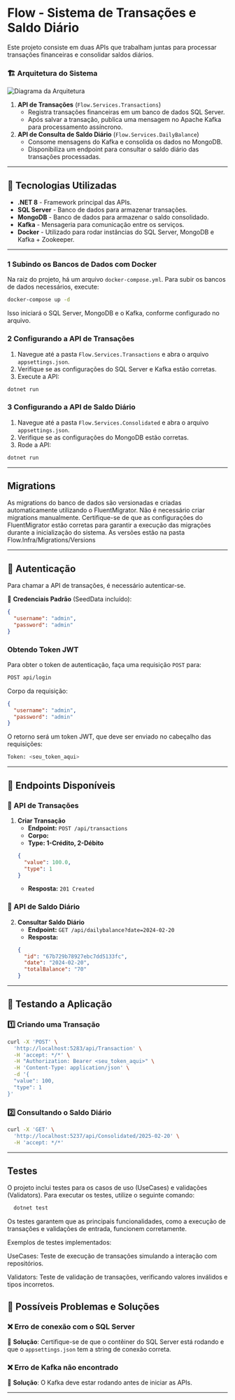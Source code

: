 # Flow - Sistema de Transações e Saldo Diário

Este projeto consiste em duas APIs que trabalham juntas para processar transações financeiras e consolidar saldos diários.

### 🏗 Arquitetura do Sistema
![Diagrama da Arquitetura](docs/flow-architecture.jpg)

1. **API de Transações** (`Flow.Services.Transactions`)
   - Registra transações financeiras em um banco de dados SQL Server.
   - Após salvar a transação, publica uma mensagem no Apache Kafka para processamento assíncrono.
2. **API de Consulta de Saldo Diário** (`Flow.Services.DailyBalance`)
   - Consome mensagens do Kafka e consolida os dados no MongoDB.
   - Disponibiliza um endpoint para consultar o saldo diário das transações processadas.

---

## 🚀 Tecnologias Utilizadas

- **.NET 8** - Framework principal das APIs.
- **SQL Server** - Banco de dados para armazenar transações.
- **MongoDB** - Banco de dados para armazenar o saldo consolidado.
- **Kafka** - Mensageria para comunicação entre os serviços.
- **Docker** - Utilizado para rodar instâncias do SQL Server, MongoDB e Kafka + Zookeeper.

---

### 1️ Subindo os Bancos de Dados com Docker

Na raiz do projeto, há um arquivo `docker-compose.yml`. Para subir os bancos de dados necessários, execute:

```sh
docker-compose up -d
```

Isso iniciará o SQL Server, MongoDB e o Kafka, conforme configurado no arquivo.

### 2 Configurando a API de Transações

1. Navegue até a pasta `Flow.Services.Transactions` e abra o arquivo `appsettings.json`.
2. Verifique se as configurações do SQL Server e Kafka estão corretas.
3. Execute a API:

```sh
dotnet run
```

### 3 Configurando a API de Saldo Diário

1. Navegue até a pasta `Flow.Services.Consolidated` e abra o arquivo `appsettings.json`.
2. Verifique se as configurações do MongoDB estão corretas.
2. Rode a API:

```sh
dotnet run
```

---

## Migrations

As migrations do banco de dados são versionadas e criadas automaticamente utilizando o FluentMigrator. Não é necessário criar migrations manualmente. Certifique-se de que as configurações do FluentMigrator estão corretas para garantir a execução das migrações durante a inicialização do sistema. As versões estão na pasta Flow.Infra/Migrations/Versions

---

## 🔑 Autenticação

Para chamar a API de transações, é necessário autenticar-se.

📌 **Credenciais Padrão** (SeedData incluído):

```json
{
  "username": "admin",
  "password": "admin"
}
```

### Obtendo Token JWT

Para obter o token de autenticação, faça uma requisição `POST` para:

```sh
POST api/login
```

Corpo da requisição:

```json
{
  "username": "admin",
  "password": "admin"
}
```

O retorno será um token JWT, que deve ser enviado no cabeçalho das requisições:

```sh
Token: <seu_token_aqui>
```

---

## 📖 Endpoints Disponíveis

### 📌 API de Transações

1. **Criar Transação**
   - **Endpoint:** `POST /api/transactions`
   - **Corpo:**
   - **Type: 1-Crédito, 2-Débito**
   ```json
   {
     "value": 100.0,
     "type": 1
   }
   ```
   - **Resposta:** `201 Created`

### 📌 API de Saldo Diário

2. **Consultar Saldo Diário**
   - **Endpoint:** `GET /api/dailybalance?date=2024-02-20`
   - **Resposta:**
   ```json
   {
     "id": "67b729b78927ebc7dd5133fc",
     "date": "2024-02-20",
     "totalBalance": "70"
   }
   ```

---

## 🧪 Testando a Aplicação

### 1️⃣ Criando uma Transação

```sh
curl -X 'POST' \
  'http://localhost:5283/api/Transaction' \
  -H 'accept: */*' \
  -H "Authorization: Bearer <seu_token_aqui>" \
  -H 'Content-Type: application/json' \
  -d '{
  "value": 100,
  "type": 1
}'
```

### 2️⃣ Consultando o Saldo Diário

```sh
curl -X 'GET' \
  'http://localhost:5237/api/Consolidated/2025-02-20' \
  -H 'accept: */*'
```

---

## Testes

O projeto inclui testes para os casos de uso (UseCases) e validações (Validators). Para executar os testes, utilize o seguinte comando:

```sh
  dotnet test
```

Os testes garantem que as principais funcionalidades, como a execução de transações e validações de entrada, funcionem corretamente.

Exemplos de testes implementados:

UseCases: Teste de execução de transações simulando a interação com repositórios.

Validators: Teste de validação de transações, verificando valores inválidos e tipos incorretos.

## 🚨 Possíveis Problemas e Soluções

### ❌ Erro de conexão com o SQL Server

🔹 **Solução**: Certifique-se de que o contêiner do SQL Server está rodando e que o `appsettings.json` tem a string de conexão correta.

### ❌ Erro de Kafka não encontrado

🔹 **Solução**: O Kafka deve estar rodando antes de iniciar as APIs.

---


